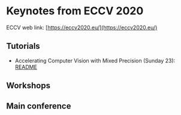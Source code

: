 # Keynotes from ECCV 2020

ECCV web link: [https://eccv2020.eu/](https://eccv2020.eu/)

## Tutorials

  - Accelerating Computer Vision with Mixed Precision (Sunday 23): [README](Toturials/Accelerating_CV_with_Mixed_Precision)

## Workshops


## Main conference

